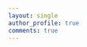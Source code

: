 ```yaml
---
layout: single
author_profile: true
comments: true
---
```

<script src='../assets/js/vendor/vexflow/vexflow-min.js'></script>
<script src="https://ajax.googleapis.com/ajax/libs/jquery/1.8.3/jquery.min.js"></script>
<script src="http://code.jquery.com/ui/1.9.2/jquery-ui.js"></script>

<div>
<canvas width='700' height='100'></canvas>
</div>

<script src="../assets/js/post_scripts/v-tab.js"></script>





